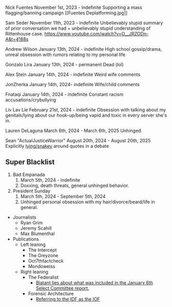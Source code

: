 Nick Fuentes
November 1st, 2023 - indefinite
Supporting a mass flagging/banning campaign
[[Fuentes Deplatforming.jpg]]

Sam Seder
November 11th, 2023 - indefinite
Unbelievably stupid summary of prior conversation we had + unbelievably stupid understanding of Rittenhouse case.
https://www.youtube.com/watch?v=O__JRZODn-A&t=4188s

Andrew Wilson
January 13th, 2024 - indefinite
High school gossip/drama, unreal obsession with rumors relating to my personal life

Gonzalo Lira
January 13th, 2024 - permanent
Dead (lol)

Alex Stein
January 14th, 2024 - indefinite
Weird wife comments

JonZherka
January 14th, 2024- indefinite
Wife/child comments

Fnataqi
January 14th, 2024 - indefinite
Constant racism accusations/crybullying

Liv Lav Lie
February 21st, 2024 - indefinite
Obsession with talking about my genitals/lying about our hook-up/being vapid and toxic in every server she's in.

Lauren DeLaguna
March 6th, 2024 - March 6th, 2025
Unhinged.

Sean "ActualJusticeWarrior"
August 20th, 2024 - August 20th, 2025
Explicitly [lying/snakey](https://www.youtube.com/watch?v=5RC_PIv9zTM) around quotes in a debate

## Super Blacklist
1. Bad Empanada
	1. March 5th, 2024 - indefinite
	2. Doxxing, death threats, general unhinged behavior.
2. President Sunday
	1. March 5th, 2024 - September 5th, 2024
	2. Unhinged personal obsession with my hair/divorce/beard/life in general.



- Journalists
	- Ryan Grim
	- Jeremy Scahill
	- Max Blumenthal
- Publications
	- Left leaning
		- The Intercept
		- The Greyzone
		- Oct7thfactcheck
		- Mondoweiss
	- Right leaning
		- The Federalist
			- [Blatant lies about what was included in the January 6th Select Committee report.](https://thefederalist.com/2024/03/08/exclusive-liz-cheney-january-6-committee-suppressed-exonerating-evidence-of-trumps-push-for-national-guard/)
		- Forensic Architecture
			- [Referring to the IDF as the IOF](https://twitter.com/ForensicArchi/status/1715422493274427414)